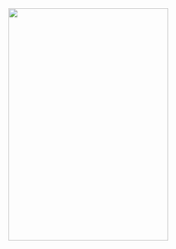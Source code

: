<img src="https://user-images.githubusercontent.com/92044526/218343227-3df30d61-7d3a-4983-85c1-1d7d79811e6c.gif" width="321" height="466" />
